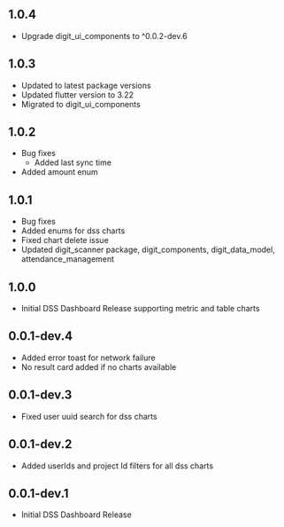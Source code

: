 ## 1.0.4

* Upgrade digit_ui_components to ^0.0.2-dev.6

## 1.0.3

* Updated to latest package versions
* Updated flutter version to 3.22
* Migrated to digit_ui_components

## 1.0.2

* Bug fixes
    * Added last sync time
* Added amount enum

## 1.0.1

* Bug fixes
* Added enums for dss charts
* Fixed chart delete issue
* Updated digit_scanner package, digit_components, digit_data_model, attendance_management

## 1.0.0

* Initial DSS Dashboard Release supporting metric and table charts

## 0.0.1-dev.4

* Added error toast for network failure
* No result card added if no charts available

## 0.0.1-dev.3

* Fixed user uuid search for dss charts

## 0.0.1-dev.2

* Added userIds and project Id filters for all dss charts

## 0.0.1-dev.1

* Initial DSS Dashboard Release

